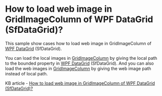 # How to load web image in GridImageColumn of WPF DataGrid (SfDataGrid)?

This sample show cases how to load web image in GridImageColumn of [WPF DataGrid](https://www.syncfusion.com/wpf-controls/datagrid) (SfDataGrid).

You can load the local images in [GridImageColumn](https://help.syncfusion.com/cr/wpf/Syncfusion.UI.Xaml.Grid.GridImageColumn.html) by giving the local path to the bounded property in [WPF DataGrid](https://www.syncfusion.com/wpf-controls/datagrid) (SfDataGrid). And you can also load the web images in [GridImageColumn](https://help.syncfusion.com/cr/wpf/Syncfusion.UI.Xaml.Grid.GridImageColumn.html) by giving the web image path instead of local path.

KB article - [How to load web image in GridImageColumn of WPF DataGrid (SfDataGrid)?](https://www.syncfusion.com/kb/6768/how-to-load-web-image-in-gridimagecolumn-of-wpf-datagrid-sfdatagrid)
